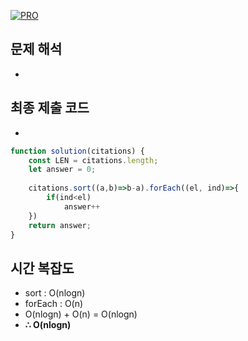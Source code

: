 [![PRO]][Link]

## 문제 해석

- 

## 최종 제출 코드

- 

```js
function solution(citations) {
    const LEN = citations.length;
    let answer = 0;
    
    citations.sort((a,b)=>b-a).forEach((el, ind)=>{
        if(ind<el)
            answer++
    })
    return answer;
}
```

## 시간 복잡도

- sort : O(nlogn)
- forEach : O(n)
- O(nlogn) + O(n) = O(nlogn)
-   **∴ O(nlogn)**

<!---------------------------------------------------------------------------->

[PRO]: https://github.com/GoSSaChin/algorithm-js/assets/107768516/67c43b52-bc3f-4571-a249-5519021afbb0
[Link]: https://school.programmers.co.kr/learn/courses/30/lessons/42747

